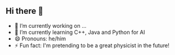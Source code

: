 ## Hi there 👋

<!--
**plini-o/plini-o** is a ✨ _special_ ✨ repository because its `README.md` (this file) appears on your GitHub profile.

Here are some ideas to get you started:
-->
- 🔭 I’m currently working on ...
- 🌱 I’m currently learning C++, Java and Python for AI
- 😄 Pronouns: he/him
- ⚡ Fun fact: I'm pretending to be a great physicist in the future!
<!--
- 👯 I’m looking to collaborate on ...
- 🤔 I’m looking for help with ...
- 💬 Ask me about ...
- 📫 How to reach me: ...
-->

